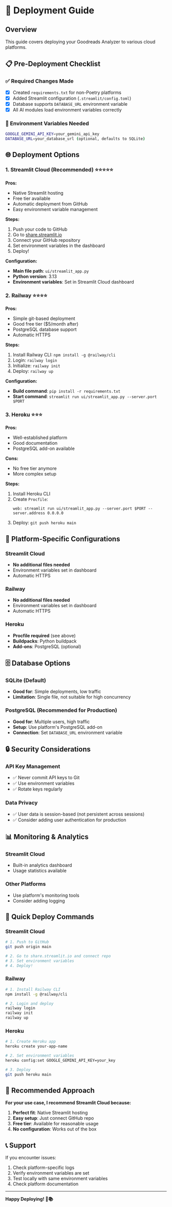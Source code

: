 # 🚀 Deployment Guide

## Overview
This guide covers deploying your Goodreads Analyzer to various cloud platforms.

## 📋 Pre-Deployment Checklist

### ✅ Required Changes Made
- [x] Created `requirements.txt` for non-Poetry platforms
- [x] Added Streamlit configuration (`.streamlit/config.toml`)
- [x] Database supports `DATABASE_URL` environment variable
- [x] All AI modules load environment variables correctly

### 🔑 Environment Variables Needed
```bash
GOOGLE_GEMINI_API_KEY=your_gemini_api_key
DATABASE_URL=your_database_url (optional, defaults to SQLite)
```

## 🌐 Deployment Options

### 1. Streamlit Cloud (Recommended) ⭐⭐⭐⭐⭐

**Pros:**
- Native Streamlit hosting
- Free tier available
- Automatic deployment from GitHub
- Easy environment variable management

**Steps:**
1. Push your code to GitHub
2. Go to [share.streamlit.io](https://share.streamlit.io)
3. Connect your GitHub repository
4. Set environment variables in the dashboard
5. Deploy!

**Configuration:**
- **Main file path**: `ui/streamlit_app.py`
- **Python version**: 3.13
- **Environment variables**: Set in Streamlit Cloud dashboard

### 2. Railway ⭐⭐⭐⭐

**Pros:**
- Simple git-based deployment
- Good free tier ($5/month after)
- PostgreSQL database support
- Automatic HTTPS

**Steps:**
1. Install Railway CLI: `npm install -g @railway/cli`
2. Login: `railway login`
3. Initialize: `railway init`
4. Deploy: `railway up`

**Configuration:**
- **Build command**: `pip install -r requirements.txt`
- **Start command**: `streamlit run ui/streamlit_app.py --server.port $PORT`

### 3. Heroku ⭐⭐⭐

**Pros:**
- Well-established platform
- Good documentation
- PostgreSQL add-on available

**Cons:**
- No free tier anymore
- More complex setup

**Steps:**
1. Install Heroku CLI
2. Create `Procfile`:
   ```
   web: streamlit run ui/streamlit_app.py --server.port $PORT --server.address 0.0.0.0
   ```
3. Deploy: `git push heroku main`

## 🔧 Platform-Specific Configurations

### Streamlit Cloud
- **No additional files needed**
- Environment variables set in dashboard
- Automatic HTTPS

### Railway
- **No additional files needed**
- Environment variables set in dashboard
- Automatic HTTPS

### Heroku
- **Procfile required** (see above)
- **Buildpacks**: Python buildpack
- **Add-ons**: PostgreSQL (optional)

## 🗄️ Database Options

### SQLite (Default)
- **Good for**: Simple deployments, low traffic
- **Limitation**: Single file, not suitable for high concurrency

### PostgreSQL (Recommended for Production)
- **Good for**: Multiple users, high traffic
- **Setup**: Use platform's PostgreSQL add-on
- **Connection**: Set `DATABASE_URL` environment variable

## 🔒 Security Considerations

### API Key Management
- ✅ Never commit API keys to Git
- ✅ Use environment variables
- ✅ Rotate keys regularly

### Data Privacy
- ✅ User data is session-based (not persistent across sessions)
- ✅ Consider adding user authentication for production

## 📊 Monitoring & Analytics

### Streamlit Cloud
- Built-in analytics dashboard
- Usage statistics available

### Other Platforms
- Use platform's monitoring tools
- Consider adding logging

## 🚀 Quick Deploy Commands

### Streamlit Cloud
```bash
# 1. Push to GitHub
git push origin main

# 2. Go to share.streamlit.io and connect repo
# 3. Set environment variables
# 4. Deploy!
```

### Railway
```bash
# 1. Install Railway CLI
npm install -g @railway/cli

# 2. Login and deploy
railway login
railway init
railway up
```

### Heroku
```bash
# 1. Create Heroku app
heroku create your-app-name

# 2. Set environment variables
heroku config:set GOOGLE_GEMINI_API_KEY=your_key

# 3. Deploy
git push heroku main
```

## 🎯 Recommended Approach

**For your use case, I recommend Streamlit Cloud because:**
1. **Perfect fit**: Native Streamlit hosting
2. **Easy setup**: Just connect GitHub repo
3. **Free tier**: Available for reasonable usage
4. **No configuration**: Works out of the box

## 📞 Support

If you encounter issues:
1. Check platform-specific logs
2. Verify environment variables are set
3. Test locally with same environment variables
4. Check platform documentation

---

**Happy Deploying! 🚀📚** 